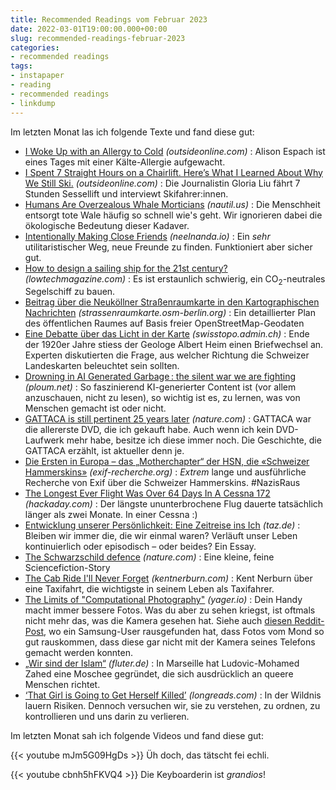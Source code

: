 ```yaml
---
title: Recommended Readings vom Februar 2023
date: 2022-03-01T19:00:00.000+00:00
slug: recommended-readings-februar-2023
categories:
- recommended readings
tags:
- instapaper
- reading
- recommended readings
- linkdump
---
```


Im letzten Monat las ich folgende Texte und fand diese gut:

- [I Woke Up with an Allergy to Cold](https://www.outsideonline.com/adventure-travel/essays/cold-urticaria-allergy/) *(outsideonline.com)* : Alison Espach ist eines Tages mit einer Kälte-Allergie aufgewacht.
- [I Spent 7 Straight Hours on a Chairlift. Here’s What I Learned About Why We Still Ski.](https://www.outsideonline.com/outdoor-adventure/snow-sports/seven-hours-chairlift/) *(outsideonline.com)* : Die Journalistin Gloria Liu fährt 7 Stunden Sessellift und interviewt Skifahrer:innen.
- [Humans Are Overzealous Whale Morticians](https://nautil.us/humans-are-overzealous-whale-morticians-238529/) *(nautil.us)* : Die Menschheit entsorgt tote Wale häufig so schnell wie's geht. Wir ignorieren dabei die ökologische Bedeutung dieser Kadaver.
- [Intentionally Making Close Friends](https://www.neelnanda.io/blog/43-making-friends) *(neelnanda.io)* : Ein *sehr* utilitaristischer Weg, neue Freunde zu finden. Funktioniert aber sicher gut.
- [How to design a sailing ship for the 21st century?](https://www.lowtechmagazine.com/2021/05/how-to-design-a-sailing-ship-for-the-21st-century.html) *(lowtechmagazine.com)* : Es ist erstaunlich schwierig, ein CO<sub>2</sub>-neutrales Segelschiff zu bauen.
- [Beitrag über die Neuköllner Straßenraumkarte in den Kartographischen Nachrichten](https://strassenraumkarte.osm-berlin.org/posts/2023-01-05-kartographische-nachrichten) *(strassenraumkarte.osm-berlin.org)* : Ein detaillierter Plan des öffentlichen Raumes auf Basis freier OpenStreetMap-Geodaten
- [Eine Debatte über das Licht in der Karte](https://www.swisstopo.admin.ch/de/home.detail.news.html/swisstopo-internet/news2023/time-space/light.html) *(swisstopo.admin.ch)* : Ende der 1920er Jahre stiess der Geologe Albert Heim einen Briefwechsel an. Experten diskutierten die Frage, aus welcher Richtung die Schweizer Landeskarten beleuchtet sein sollten.
- [Drowning in AI Generated Garbage : the silent war we are fighting](https://ploum.net/2022-12-05-drowning-in-ai-generated-garbage.html) *(ploum.net)* : So faszinierend KI-generierter Content ist (vor allem anzuschauen, nicht zu lesen), so wichtig ist es, zu lernen, was von Menschen gemacht ist oder nicht.
- [GATTACA is still pertinent 25 years later](https://www.nature.com/articles/s41588-022-01242-5) *(nature.com)* : GATTACA war die allererste DVD, die ich gekauft habe. Auch wenn ich kein DVD-Laufwerk mehr habe, besitze ich diese immer noch. Die Geschichte, die GATTACA erzählt, ist aktueller denn je.
- [Die Ersten in Europa – das „Motherchapter“ der HSN, die «Schweizer Hammerskins»](https://exif-recherche.org/?p=9890) *(exif-recherche.org)* : *Extrem* lange und ausführliche Recherche von Exif über die Schweizer Hammerskins. #NazisRaus
- [The Longest Ever Flight Was Over 64 Days In A Cessna 172](https://hackaday.com/2021/10/25/the-longest-ever-flight-was-over-64-days-in-a-cessna-172/) *(hackaday.com)* : Der längste ununterbrochene Flug dauerte tatsächlich länger als zwei Monate. In einer Cessna :)
- [Entwicklung unserer Persönlichkeit: Eine Zeitreise ins Ich](https://taz.de/!5905379/) *(taz.de)* : Bleiben wir immer die, die wir einmal waren? Verläuft unser Leben kontinuierlich oder episodisch – oder beides? Ein Essay.
- [The Schwarzschild defence](https://www.nature.com/articles/d41586-022-04550-2) *(nature.com)* : Eine kleine, feine Sciencefiction-Story
- [The Cab Ride I'll Never Forget](https://kentnerburn.com/the-cab-ride-ill-never-forget/) *(kentnerburn.com)* : Kent Nerburn über eine Taxifahrt, die wichtigste in seinem Leben als Taxifahrer.
- [The Limits of "Computational Photography"](https://yager.io/comp/comp.html) *(yager.io)* : Dein Handy macht immer bessere Fotos. Was du aber zu sehen kriegst, ist oftmals nicht mehr das, was die Kamera gesehen hat. Siehe auch [diesen Reddit-Post](https://redd.it/11nzrb0), wo ein Samsung-User rausgefunden hat, dass Fotos vom Mond so gut rauskommen, dass diese gar nicht mit der Kamera seines Telefons gemacht werden konnten.
- [„Wir sind der Islam“](https://www.fluter.de/schwuler-imam-gruendet-moschee-in-paris) *(fluter.de)* : In Marseille hat Ludovic-Mohamed Zahed eine Moschee gegründet, die sich ausdrücklich an queere Menschen richtet.
- [‘That Girl is Going to Get Herself Killed’](http://longreads.com/2022/11/15/death-in-national-parks/) *(longreads.com)* : In der Wildnis lauern Risiken. Dennoch versuchen wir, sie zu verstehen, zu ordnen, zu kontrollieren und uns darin zu verlieren.

Im letzten Monat sah ich folgende Videos und fand diese gut:

{{< youtube mJm5G09HgDs >}}
Üh doch, das tätscht fei echli.

{{< youtube cbnh5hFKVQ4 >}}
Die Keyboarderin ist *grandios*!
